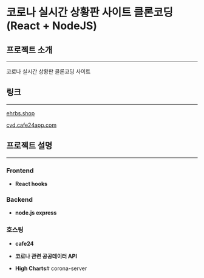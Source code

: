 # 코로나 실시간 상황판 사이트 클론코딩(React + NodeJS)

## 프로젝트 소개

---

코로나 실시간 상황판 클론코딩 사이트

## 링크

---


[ehrbs.shop](http://ehrbs.shop)

[cvd.cafe24app.com](http://cvd.cafe24app.com)

## 프로젝트 설명

---

### **Frontend**

- **React hooks**

### **Backend**

- **node.js express**

### **호스팅**

- **cafe24**

- **코로나 관련 공공데이터 API**

- **High Charts**# corona-server
